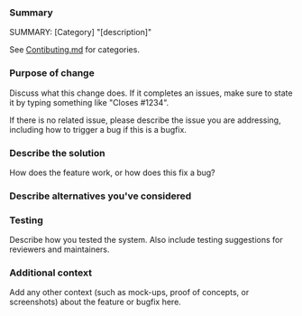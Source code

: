 <!--
Use only the headings that makes sense to your pull request
-->

### Summary
SUMMARY: [Category] "[description]"

See [Contibuting.md](https://github.com/louvill/AAE535dPCalc/blob/master/CONTRIBUTING.md) for categories.


### Purpose of change
Discuss what this change does. If it completes an issues, make sure to state it by typing something like "Closes #1234".

If there is no related issue, please describe the issue you are addressing, including how to trigger a bug if this is a bugfix.

### Describe the solution
How does the feature work, or how does this fix a bug?

### Describe alternatives you've considered

### Testing
Describe how you tested the system. Also include testing suggestions for reviewers and maintainers.


### Additional context
Add any other context (such as mock-ups, proof of concepts, or screenshots) about the feature or bugfix here.
